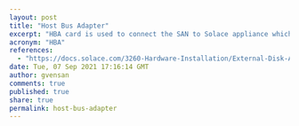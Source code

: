 ```yaml
---
layout: post
title: "Host Bus Adapter"
excerpt: "HBA card is used to connect the SAN to Solace appliance which helps in store and retrieve messages when consumer is offline (and also when ADB unable to spool large volume of ingress message rate). This card provides high speed I/O operation on SAN compare to software messaging systems."
acronym: "HBA"
references:
  - "https://docs.solace.com/3260-Hardware-Installation/External-Disk-Array-Req.htm?Highlight=HBA"
date: Tue, 07 Sep 2021 17:16:14 GMT
author: gvensan
comments: true
published: true
share: true
permalink: host-bus-adapter
---
```

